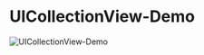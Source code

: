 # UICollectionView-Demo

![UICollectionView-Demo](https://user-images.githubusercontent.com/95268868/149954716-b34b45fe-0dcb-46c1-9957-262940e449ff.png)
